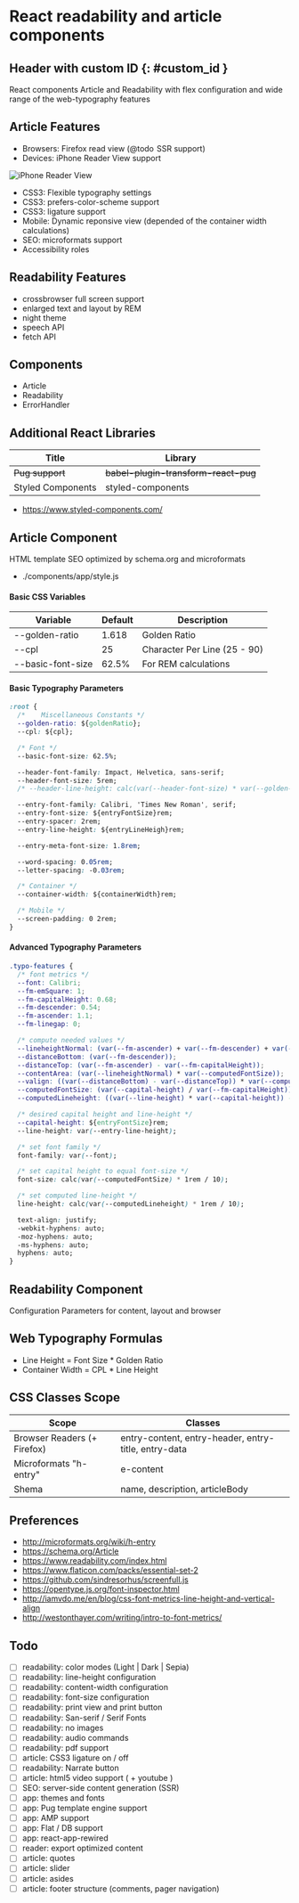 # React readability and article components

## Header with custom ID {: #custom_id }


React components Article and Readability
with flex configuration and wide range of the web-typography features

## Article Features

- Browsers: Firefox read view (@todo  SSR support)
- Devices: iPhone Reader View support

![iPhone Reader View](https://i.imgur.com/0gWdTLql.png)

- CSS3: Flexible typography settings
- CSS3: prefers-color-scheme support
- CSS3: ligature support
- Mobile: Dynamic reponsive view (depended of the container width calculations)
- SEO: microformats support
- Accessibility roles

## Readability Features

- crossbrowser full screen support
- enlarged text and layout by REM
- night theme
- speech API
- fetch API


## Components

- Article
- Readability
- ErrorHandler


## Additional React Libraries

| Title             | Library                              |
|-------------------|--------------------------------------|
| ~~Pug support~~   | ~~babel-plugin-transform-react-pug~~ |
| Styled Components | styled-components                    |

- https://www.styled-components.com/


## Article Component
HTML template SEO optimized by schema.org and microformats

- ./components/app/style.js

#### Basic CSS Variables

| Variable          | Default | Description                  |
|-------------------|---------|------------------------------|
| --golden-ratio    | 1.618   | Golden Ratio                 |
| --cpl             | 25      | Character Per Line (25 - 90) |
| --basic-font-size | 62.5%   | For REM calculations         |


#### Basic Typography Parameters

```css
:root {
  /* 	Miscellaneous Constants */
  --golden-ratio: ${goldenRatio};
  --cpl: ${cpl};

  /* Font */
  --basic-font-size: 62.5%;

  --header-font-family: Impact, Helvetica, sans-serif;
  --header-font-size: 5rem;
  /* --header-line-height: calc(var(--header-font-size) * var(--golden-ratio)); */

  --entry-font-family: Calibri, 'Times New Roman', serif;
  --entry-font-size: ${entryFontSize}rem;
  --entry-spacer: 2rem;
  --entry-line-height: ${entryLineHeigh}rem;

  --entry-meta-font-size: 1.8rem;

  --word-spacing: 0.05rem;
  --letter-spacing: -0.03rem;

  /* Container */
  --container-width: ${containerWidth}rem;

  /* Mobile */
  --screen-padding: 0 2rem;
}
```

#### Advanced Typography Parameters

```css
.typo-features {
  /* font metrics */
  --font: Calibri;
  --fm-emSquare: 1;
  --fm-capitalHeight: 0.68;
  --fm-descender: 0.54;
  --fm-ascender: 1.1;
  --fm-linegap: 0;

  /* compute needed values */
  --lineheightNormal: (var(--fm-ascender) + var(--fm-descender) + var(--fm-linegap));
  --distanceBottom: (var(--fm-descender));
  --distanceTop: (var(--fm-ascender) - var(--fm-capitalHeight));
  --contentArea: (var(--lineheightNormal) * var(--computedFontSize));
  --valign: ((var(--distanceBottom) - var(--distanceTop)) * var(--computedFontSize));
  --computedFontSize: (var(--capital-height) / var(--fm-capitalHeight));
  --computedLineheight: ((var(--line-height) * var(--capital-height)) - var(--valign));

  /* desired capital height and line-height */
  --capital-height: ${entryFontSize}rem;
  --line-height: var(--entry-line-height);

  /* set font family */
  font-family: var(--font);

  /* set capital height to equal font-size */
  font-size: calc(var(--computedFontSize) * 1rem / 10);

  /* set computed line-height */
  line-height: calc(var(--computedLineheight) * 1rem / 10);

  text-align: justify;
  -webkit-hyphens: auto;
  -moz-hyphens: auto;
  -ms-hyphens: auto;
  hyphens: auto;
}
```


## Readability Component
Configuration Parameters for content, layout and browser




## Web Typography Formulas

- Line Height = Font Size * Golden Ratio
- Container Width = CPL * Line Height


## CSS Classes Scope

| Scope                       | Classes                                              |
|-----------------------------|------------------------------------------------------|
| Browser Readers (+ Firefox) | entry-content, entry-header, entry-title, entry-data |
| Microformats "h-entry"      | e-content                                            |
| Shema                       | name, description, articleBody                       |


## Preferences

- http://microformats.org/wiki/h-entry
- https://schema.org/Article
- https://www.readability.com/index.html
- https://www.flaticon.com/packs/essential-set-2
- https://github.com/sindresorhus/screenfull.js
- https://opentype.js.org/font-inspector.html
- http://iamvdo.me/en/blog/css-font-metrics-line-height-and-vertical-align
- http://westonthayer.com/writing/intro-to-font-metrics/


## Todo

- [ ] readability: color modes (Light | Dark | Sepia)
- [ ] readability: line-height configuration
- [ ] readability: content-width configuration
- [ ] readability: font-size configuration
- [ ] readability: print view and print button
- [ ] readability: San-serif / Serif Fonts
- [ ] readability: no images
- [ ] readability: audio commands
- [ ] readability: pdf support
- [ ] article: CSS3 ligature on / off
- [ ] readability: Narrate button
- [ ] article: html5 video support ( + youtube )
- [ ] SEO: server-side content generation (SSR)
- [ ] app: themes and fonts
- [ ] app: Pug template engine support
- [ ] app: AMP support
- [ ] app: Flat / DB support
- [ ] app: react-app-rewired
- [ ] reader: export optimized content
- [ ] article: quotes
- [ ] article: slider
- [ ] article: asides
- [ ] article: footer structure (comments, pager navigation)
